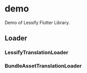 # demo

Demo of Lessify Flutter Library.

## Loader

### LessifyTranslationLoader

### BundleAssetTranslationLoader
